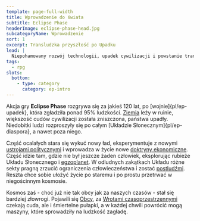 ```yaml
---
template: page-full-width
title: Wprowadzenie do świata 
subtitle: Eclipse Phase
headerImage: eclipse-phase-head.jpg
subcategoryName: Wprowadzenie
sort: 1
excerpt: Transludzka przyszłość po Upadku
lead: |
  Niepohamowany rozwój technologii, upadek cywilizacji i powstanie transludzkiej diaspory w Układzie Słonecznym
tags: 
  - rpg
slots:
  bottom:
    - type: category
      category: ep-intro
---
```

Akcja gry **Eclipse Phase** rozgrywa się za jakieś 120 lat, po [wojnie]{pl/ep-upadek}, która zgładziła ponad 95% ludzkości. [Ziemia](#) leży w ruinie, większość cudów cywilizacji została zniszczona, państwa upadły. Niedobitki ludzi rozproszyły się po całym [Układzie Słonecznym]{pl/ep-diaspora}, a nawet poza niego.

Część ocalałych stara się wykuć nowy ład, eksperymentuje z nowymi [ustrojami politycznymi](#) i wprowadza w życie nowe [doktryny ekonomiczne](#). Część idzie tam, gdzie nie był jeszcze żaden człowiek, eksplorując rubieże Układu Słonecznego i [egzoplanet](#). W odludnych zakątkach Układu różne sekty pragną zrzucić ograniczenia człowieczeństwa i zostać [postludźmi](#). Reszta chce sobie ułożyć życie po staremu i po prostu przetrwać w niegościnnym kosmosie.

Kosmos zaś - choć już nie tak obcy jak za naszych czasów - stał się bardziej złowrogi. Pojawili się [Obcy](#), za [Wrotami czasoprzestrzennymi](#) czekają cuda, ale i śmiertelne pułapki, a w każdej chwili powrócić mogą maszyny, które sprowadziły na ludzkość zagładę.